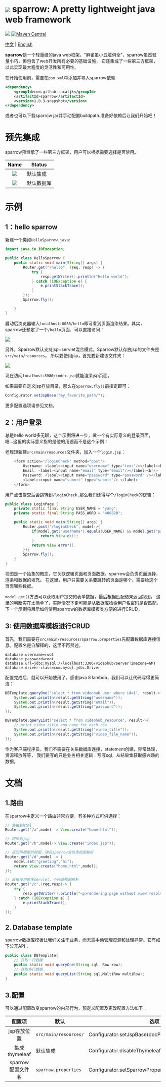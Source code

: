# ![](docs/logo.png) sparrow: A pretty lightweight java web framework

![](https://img.shields.io/badge/project--status-under%20developing-yellow.svg)
[![Maven Central](https://img.shields.io/maven-central/v/com.github.racaljk/sparrow.svg?label=Maven%20Central)](https://search.maven.org/search?q=g:%22com.github.racaljk%22%20AND%20a:%22sparrow%22)

[中文](README_CN.md) |
[English](README.md)

**sparrow**是一个轻量级的java web框架。"麻雀虽小五脏俱全"，sparrow虽然轻量小巧，但包含了web开发所有必要的基础设施，
它还集成了一些第三方框架，以此实现最大程度的灵活性和可用性。

在开始使用前，需要在`pom.xml`中添加并导入sparrow依赖
```xml
<dependency>
    <groupId>com.github.racaljk</groupId>
    <artifactId>sparrow</artifactId>
    <version>1.0.3-snapshot</version>
</dependency>
```
或者也可以下载sparrow jar并手动配置buildpath.准备好依赖后让我们开始吧！

# 预先集成
sparrow预继承了一些第三方框架，用户可以根据需要选择是否禁用。

| Name | Status |
| :---: | ------ |
|![](docs/thymeleaf_logo.png) | 默认集成 |
|![](docs/mysql_logo.png) | 默认数据库 |


# 示例
## 1：hello sparrow

新建一个类如`HelloSparrow.java`:
```java
import java.io.IOException;

public class HelloSparrow {
    public static void main(String[] args) {
        Router.get("/hello", (req, resp) -> {
            try {
                resp.getWriter().println("hello world");
            } catch (IOException e) {
                e.printStackTrace();
            }
        });
        Sparrow.fly();

    }
}
```
启动后浏览器输入`localhost:8080/hello`即可看到页面渲染结果。其实，sparrow还预定了一个`/hello`页面，可以直接访问：

![](docs/hello.png)

另外，Sparrow默认支持jsp+servlet混合模式。Sparrow默认存放jsp的文件夹是`src/main/resources`，
所以要使用jsp，首先要新建该文件夹：

![](docs/jsp_docbase.png)

现在访问`localhost:8080/index.jsp`就能渲染jsp页面。

如果需要自定义jsp存放目录，那么在`Sparrow.fly()`前指定即可：
```java
Configurator.setJspBase("my_favorite_path/");
```
更多配置选项请参见文档。

## 2：用户登录
总是hello world多无聊，这个示例将进一步，做一个有实际意义的登录页面，嗯...这里的实际意义指的是他的用途而不是这个示例：

老规矩新建`src/main/resources`文件夹，加入一个`login.jsp`：
```java
    <form action="/loginCheck" method="post">
        Username: <label><input name="username" type="text"/></label><br/>
        Email: <label><input name="email" type="email"/></label><br/>
        Password: <label><input name="password" type="password" /></label><br/>
        <label><input name="submit" type="submit"/> </label>
    </form>
```
用户点击提交后会跳转到`/loginCheck` ,那么我们还得写个`/loginCheck`的逻辑：
```java
public class LoginPage {
    private static final String USER_NAME = "yang";
    private static final String PASS_WORD = "400820";

    public static void main(String[] args) {
        Router.post("/loginCheck", model->{
            if(model.get("username").equals(USER_NAME) && model.get("password").equals(PASS_WORD)){
                return View.ok();
            }
            return View.error();
        });
        Sparrow.fly();
    }
}
```
视图是一个抽象的概念，它关联逻辑页面和页面数据。sparrow会负责页面选择，渲染和数据的填充。
在这里，用户只需要关系要跳转的页面是哪个，需要给这个页面哪些数据。

`model.get()`方法可以获取用户提交的表单数据，最后根据匹配结果返回视图。
这里的判断实在太简单了，实际情况下更可能是从数据库检索用户名密码是否匹配，
下一个示例将展示如何使用sparrow的数据库模板类方便的进行CRUD。

## 3: 使用数据库模板进行CRUD
首先，我们需要在`src/main/resources/sparrow.properties`先配置数据库连接信息。配置名是自解释的，这里不再赘述。
```properties
database.username=root
database.password=root
database.url=jdbc:mysql://localhost:3306/videohub?serverTimezone=GMT
database.driver-class=com.mysql.jdbc.Driver
```
配置完成后，就可以开始使用了。感谢java 8 lambda，我们可以让代码写得更简洁：
```java
DBTemplate.queryOne("select * from videohub_user where id=1", result->{
    System.out.println(result.getString("username"));
    System.out.println(result.getString("email"));
    System.out.println(result.getString("password"));
});

DBTemplate.queryList("select * from videohub_resource", result->{
    // print video title and name for each row
    System.out.println(result.getString("video_title"));
    System.out.println(result.getString("video_file_name"));
});
```
作为客户端程序员，我们不需要在关系数据库连接，statement创建，异常处理，资源释放等等，
我们要写的只是业务相关逻辑：写写sql，从结果集获取感兴趣的数据。

# 文档
## 1.路由
在sparrow中定义一个路由非常方便，有多种方式可供选择：
```java
// 路由到html
Router.get("/a",model -> View.create("home.html"));
```
```java
// 路由到jsp
Router.get("/b",model-> View.create("index.jsp"));
```
```java
// 返回带模型的视图，随后sparrow会负责视图解析
Router.get("/d",model -> {
    model.set("greeting","hi");
    return View.create("home.html",model);
});
```
```java
// 直接使用原生servlet，不经过视图解析
Router.get("/c",(req,resp)-> {
    try {
        resp.getWriter().println("<p>rendering page without view resolving</p>");
    } catch (IOException e) {
        e.printStackTrace();
    }
});
```

## 2. Database template
sparrow数据库模板让我们关注于业务，而无需手动管理资源和处理异常。它有如下公开API：
```java
public class DBTemplate{
    // 获取一行数据
    public static void queryOne(String sql, Row row);
    // 获取多行数据
    public static void queryList(String sql,MultiRow multiRow);
}
```

## 3.配置
可以通过配置改变sparrow的内部行为，预定义配置及更改配置方法如下：

| 配置项 | 默认 | 选项 |
| :-----: | ----- | ----- |
| jsp存放位置 | `src/main/resources/` | Configurator.setJspBase(docPath) |
| 集成thymeleaf | 默认集成 | Configurator.disableThymeleaf() |
| sparrow配置文件名 | `sparrow.properties` | Configurator.setSparrowProperties(propertiesFileName) |
